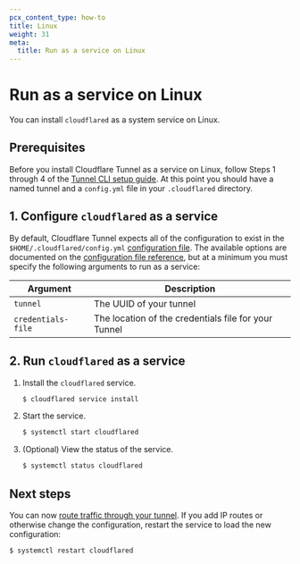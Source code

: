 ```yaml
---
pcx_content_type: how-to
title: Linux
weight: 31
meta:
  title: Run as a service on Linux
---
```


# Run as a service on Linux

You can install `cloudflared` as a system service on Linux.

## Prerequisites

Before you install Cloudflare Tunnel as a service on Linux, follow Steps 1 through 4 of the [Tunnel CLI setup guide](/cloudflare-one/connections/connect-apps/install-and-setup/tunnel-guide/local/#set-up-a-tunnel-locally-cli-setup). At this point you should have a named tunnel and a `config.yml` file in your `.cloudflared` directory.

## 1. Configure `cloudflared` as a service

By default, Cloudflare Tunnel expects all of the configuration to exist in the `$HOME/.cloudflared/config.yml` [configuration file](/cloudflare-one/connections/connect-apps/install-and-setup/tunnel-useful-terms/#configuration-file). The available options are documented on the [configuration file reference](/cloudflare-one/connections/connect-apps/install-and-setup/tunnel-guide/local/local-management/ingress/), but at a minimum you must specify the following arguments to run as a service:

| Argument           | Description                                          |
| ------------------ | ---------------------------------------------------- |
| `tunnel`           | The UUID of your tunnel                              |
| `credentials-file` | The location of the credentials file for your Tunnel |

## 2. Run `cloudflared` as a service

1. Install the `cloudflared` service.

   ```sh
   $ cloudflared service install
   ```

2. Start the service.

   ```sh
   $ systemctl start cloudflared
   ```

3. (Optional) View the status of the service.

   ```sh
   $ systemctl status cloudflared
   ```

## Next steps

You can now [route traffic through your tunnel](/cloudflare-one/connections/connect-apps/install-and-setup/tunnel-guide/local/#5-start-routing-traffic). If you add IP routes or otherwise change the configuration, restart the service to load the new configuration:

```sh
$ systemctl restart cloudflared
```
